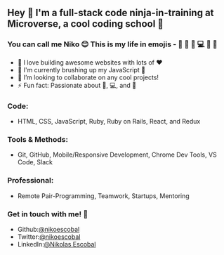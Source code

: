 ## Hey 👋 I'm a full-stack code ninja-in-training at Microverse, a cool coding school :school_satchel:	

### You can call me Niko :blush: This is my life in emojis -  🍜 🍻 💩 💻 🙏 🔁

- 🔭 I love building awesome websites with lots of :heart:  
- 🌱 I'm currently brushing up my JavaScript :triumph:
- 👯 I’m looking to collaborate on any cool projects!
- ⚡ Fun fact: Passionate about :ramen:, :computer:, and :musical_note: 

### Code: 

- HTML, CSS, JavaScript, Ruby, Ruby on Rails, React, and Redux  
### Tools & Methods: 

- Git, GitHub, Mobile/Responsive Development, Chrome Dev Tools, VS Code, Slack

### Professional: 
- Remote Pair-Programming, Teamwork, Startups, Mentoring

### Get in touch with me! :slightly_smiling_face:
- Github:[@nikoescobal](https://github.com/nikoescobal/Youtubeclone-muhammed-niko/commits?author=nikoescobal)
- Twitter:[@nikoescobal](https://twitter.com/nikoescobal)
- LinkedIn:[@Nikolas Escobal](https://www.linkedin.com/in/nikolas-joseph-escobal/)
